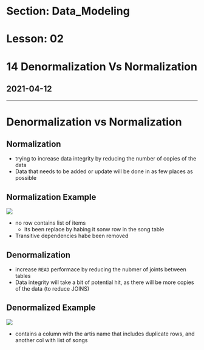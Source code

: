 # Section: Data_Modeling
# Lesson: 02
# 14 Denormalization Vs Normalization
## 2021-04-12
---

# Denormalization vs Normalization

## Normalization
- trying to increase data integrity by reducing the number of copies of the data
- Data that needs to be added or update will be done in as few places as possible

## Normalization Example
![](https://i.imgur.com/ik2Pt1w.png)
- no row contains list of items
  - its been replace by habing it sonw row in the song table
- Transitive dependencies habe been removed

## Denormalization 
- increase `READ` performace by reducing the nubmer of joints between tables
- Data integrity will take a bit of potential hit, as there will be more copies of the data (to reduce JOINS)

## Denormalized Example

![](https://video.udacity-data.com/topher/2019/March/5c788517_table1/table1.png)
- contains  a column with the artis name that includes duplicate rows, and another col with list of songs


